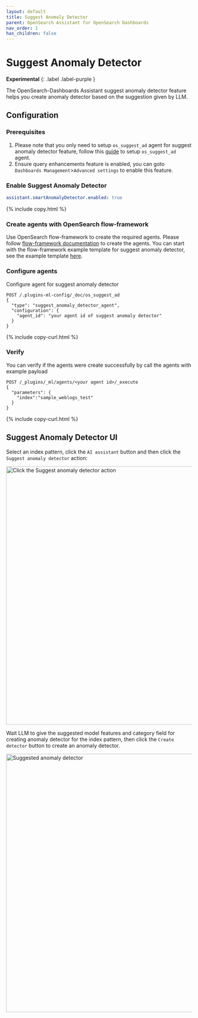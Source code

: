 ```yaml
---
layout: default
title: Suggest Anomaly Detector
parent: OpenSearch Assistant for OpenSearch Dashboards
nav_order: 1
has_children: false
---
```


# Suggest Anomaly Detector
**Experimental**
{: .label .label-purple }

The OpenSearch-Dashboards Assistant suggest anomaly detector feature helps you create anomaly detector based on the suggestion given by LLM.

## Configuration

### Prerequisites
1. Please note that you only need to setup `os_suggest_ad` agent for suggest anomaly detector feature, follow this [guide](http://localhost:4000/docs/latest/dashboards/dashboards-assistant/index/#configuring-opensearch-assistant) to setup `os_suggest_ad` agent.
2. Ensure query enhancements feature is enabled, you can goto `Dashboards Management`>`Advanced settings` to enable this feature.

### Enable Suggest Anomaly Detector
```yaml
assistant.smartAnomalyDetector.enabled: true
```
{% include copy.html %}

### Create agents with OpenSearch flow-framework 
Use OpenSearch flow-framework to create the required agents. Please follow [flow-framework documentation](https://github.com/opensearch-project/flow-framework) to create the agents.
You can start with the flow-framework example template for suggest anomaly detector, see the example template [here](https://github.com/opensearch-project/flow-framework/tree/main/sample-templates).

### Configure agents
Configure agent for suggest anomaly detector
```
POST /.plugins-ml-config/_doc/os_suggest_ad
{
  "type": "suggest_anomaly_detector_agent",
  "configuration": {
    "agent_id": "your agent id of suggest anomaly detector"
  }
}
```
{% include copy-curl.html %}

### Verify
You can verify if the agents were create successfully by call the agents with example payload
```
POST /_plugins/_ml/agents/<your agent id>/_execute
{
  "parameters": {
    "index":"sample_weblogs_test"
  }
}
```
{% include copy-curl.html %}

## Suggest Anomaly Detector UI

Select an index pattern, click the `AI assistant` button and then click the `Suggest anomaly detector` action:

<img width="700" src="{{site.url}}{{site.baseurl}}/images/dashboards-assistant/suggestAD-button.png" alt="Click the Suggest anomaly detector action">

Wait LLM to give the suggested model features and category field for creating anomaly detector for the index pattern, then click the `Create detector` button to create an anomaly detector.

<img width="700" src="{{site.url}}{{site.baseurl}}/images/dashboards-assistant/suggestAD-UI.png" alt="Suggested anomaly detector">



